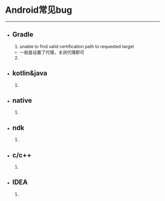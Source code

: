 # Android常见bug

---

- ## Gradle

  1.  unable to find valid certification path to requested target
     - 一般是设置了代理，关闭代理即可
  2. 

- ## kotlin&java

  1. 

- ## native

  1. 

- ## ndk

  1. 

- ## c/c++

  1. 

- ## IDEA

  1. 
